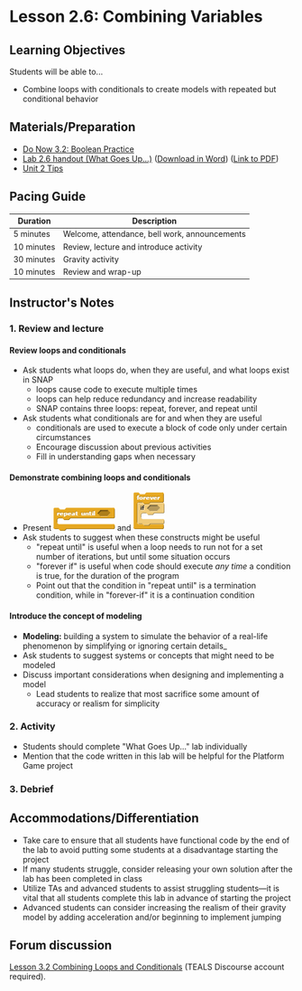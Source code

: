 # Lesson 2.6: Combining Variables  

## Learning Objectives

Students will be able to...

* Combine loops with conditionals to create models with repeated but conditional behavior

## Materials/Preparation

* [Do Now 3.2: Boolean Practice](do_now_32.md)
* [Lab 2.6 handout (What Goes Up...)](lab_32.md) ([Download in Word](https://github.com/TEALSK12/introduction-to-computer-science/raw/master/Unit%203%20Word/Lab%203.2%20What%20Goes%20Up.docx)) ([Link to PDF](https://github.com/TEALSK12/introduction-to-computer-science/raw/master/Unit%203%20PDF/Lab%203.2%20What%20Goes%20Up.pdf))
* [Unit 2 Tips](unit_3_tips.md)

## Pacing Guide

| Duration   | Description                                   |
| ---------- | --------------------------------------------- |
| 5 minutes  | Welcome, attendance, bell work, announcements |
| 10 minutes | Review, lecture and introduce activity        |
| 30 minutes | Gravity activity                              |
| 10 minutes | Review and wrap-up                            |

## Instructor's Notes

### 1.  Review and lecture

#### Review loops and conditionals

* Ask students what loops do, when they are useful, and what loops exist in SNAP
  * loops cause code to execute multiple times
  * loops can help reduce redundancy and increase readability
  * SNAP contains three loops: repeat, forever, and repeat until
* Ask students what conditionals are for and when they are useful
  * conditionals are used to execute a block of code only under certain circumstances
  * Encourage discussion about previous activities
  * Fill in understanding gaps when necessary

#### Demonstrate combining loops and conditionals

* Present ![Repeat Until Block](repeat%20until.png) and ![Forever Block](foreverIf.png)
* Ask students to suggest when these constructs might be useful
  * "repeat until" is useful when a loop needs to run not for a set number of iterations, but until some situation occurs
  * "forever if" is useful when code should execute _any time_ a condition is true, for the duration of the program
  * Point out that the condition in "repeat until" is a termination condition, while in "forever-if" it is a continuation condition

#### Introduce the concept of modeling

* **Modeling:** building a system to simulate the behavior of a real-life phenomenon by simplifying or ignoring certain details_
* Ask students to suggest systems or concepts that might need to be modeled
* Discuss important considerations when designing and implementing a model
  * Lead students to realize that most sacrifice some amount of accuracy or realism for simplicity

### 2.  Activity

* Students should complete "What Goes Up..." lab individually
* Mention that the code written in this lab will be helpful for the Platform Game project

### 3.  Debrief

## Accommodations/Differentiation

* Take care to ensure that all students have functional code by the end of the lab to avoid putting some students at a disadvantage starting the project
* If many students struggle, consider releasing your own solution after the lab has been completed in class
* Utilize TAs and advanced students to assist struggling students—it is vital that all students complete this lab in advance of starting the project
* Advanced students can consider increasing the realism of their gravity model by adding acceleration and/or beginning to implement jumping

## Forum discussion

[Lesson 3.2 Combining Loops and Conditionals](http://forums.tealsk12.org/c/intro-unit-3-loops/lesson-3-2-combining-loops-and-conditionals)
 (TEALS Discourse account required).
